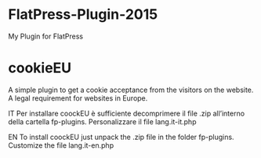 # FlatPress-Plugin-2015
My Plugin for FlatPress

# cookieEU

A simple plugin to get a cookie acceptance from the visitors on the website. A legal requirement for websites in Europe.

IT
Per installare coockEU è sufficiente decomprimere il file .zip all’interno della cartella fp-plugins.
Personalizzare il file lang.it-it.php

EN
To install coockEU just unpack the .zip file in the folder fp-plugins.
Customize the file lang.it-en.php
